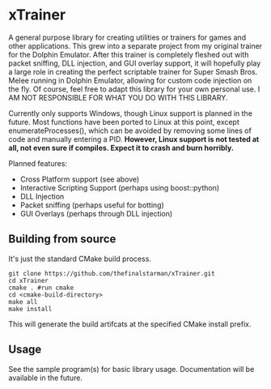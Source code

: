 # xTrainer
A general purpose library for creating utilities or trainers for games and other applications. This grew into a separate project from my original trainer for the Dolphin Emulator. After this trainer is completely fleshed out with packet sniffing, DLL injection, and GUI overlay support, it will hopefully play a large role in creating the perfect scriptable trainer for Super Smash Bros. Melee running in Dolphin Emulator, allowing for custom code injection on the fly. Of course, feel free to adapt this library for your own personal use.
I AM NOT RESPONSIBLE FOR WHAT YOU DO WITH THIS LIBRARY.

Currently only supports Windows, though Linux support is planned in the future. Most functions have been ported to Linux at this point, except enumerateProcesses(), which can be avoided by removing some lines of code and manually entering a PID. **However, Linux support is not tested at all, not even sure if compiles. Expect it to crash and burn horribly.**

Planned features:
+ Cross Platform support (see above)
+ Interactive Scripting Support (perhaps using boost::python)
+ DLL Injection
+ Packet sniffing (perhaps useful for botting)
+ GUI Overlays (perhaps through DLL injection)

## Building from source
It's just the standard CMake build process.

```
git clone https://github.com/thefinalstarman/xTrainer.git
cd xTrainer
cmake . #run cmake
cd <cmake-build-directory>
make all
make install
```

This will generate the build artifcats at the specified CMake install prefix.

## Usage
See the sample program(s) for basic library usage.
Documentation will be available in the future.
